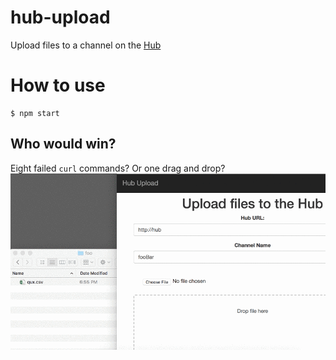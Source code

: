 # hub-upload
Upload files to a channel on the [Hub](https://flightstats.github.io/hub/)

# How to use
```
$ npm start
```

## Who would win?
Eight failed `curl` commands? Or one drag and drop?
![drag and drop upload](upload.gif)
